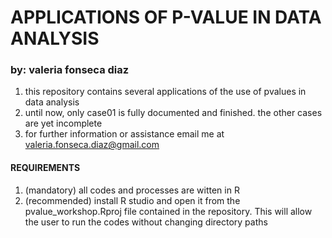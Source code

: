 # APPLICATIONS OF P-VALUE IN DATA ANALYSIS
### by: valeria fonseca diaz 

1. this repository contains several applications of the use of pvalues in data analysis
2. until now, only case01 is fully documented and finished. the other cases are yet incomplete
3. for further information or assistance email me at valeria.fonseca.diaz@gmail.com


#### REQUIREMENTS

1. (mandatory) all codes and processes are witten in R
1. (recommended) install R studio and open it from the pvalue_workshop.Rproj file contained in the repository. This will allow the user to
run the codes without changing directory paths



